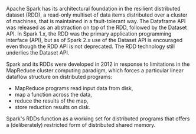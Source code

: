 Apache Spark has its architectural foundation in the resilient distributed dataset (RDD), a read-only multiset of data items distributed over a cluster of machines, that is maintained in a fault-tolerant way. 
The Dataframe API was released as an abstraction on top of the RDD, followed by the Dataset API. 
In Spark 1.x, the RDD was the primary application programming interface (API), but as of Spark 2.x use of the Dataset API is encouraged even though the RDD API is not deprecated. 
The RDD technology still underlies the Dataset API.

Spark and its RDDs were developed in 2012 in response to limitations in the MapReduce cluster computing paradigm, which forces a particular linear dataflow structure on distributed programs: 
  - MapReduce programs read input data from disk,
  - map a function across the data,
  - reduce the results of the map,
  - store reduction results on disk.
    
Spark's RDDs function as a working set for distributed programs that offers a (deliberately) restricted form of distributed shared memory.
